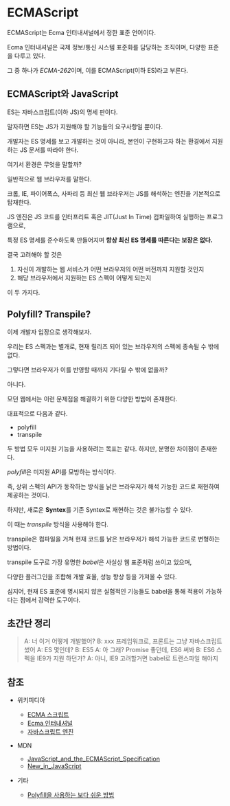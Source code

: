 # ECMAScript

ECMAScript는 Ecma 인터내셔널에서 정한 표준 언어이다.  

Ecma 인터내셔널은 국제 정보/통신 시스템 표준화를 담당하는 조직이며, 다양한 표준을 다루고 있다.  

그 중 하나가 *ECMA-262*이며, 이를 ECMAScript(이하 ES)라고 부른다.  

## ECMAScript와 JavaScript

ES는 자바스크립트(이하 JS)의 명세 판이다.  

말자하면 ES는 JS가 지원해야 할 기능들의 요구사항일 뿐이다.  

개발자는 ES 명세를 보고 개발하는 것이 아니라, 본인이 구현하고자 하는 환경에서 지원하는 JS 문서를 따라야 한다.  

여기서 환경은 무엇을 말할까?  

일반적으로 웹 브라우저를 말한다.  

크롬, IE, 파이어폭스, 사파리 등 최신 웹 브라우저는 JS를 해석하는 엔진을 기본적으로 탑재한다.  

JS 엔진은 JS 코드를 인터프리트 혹은 JIT(Just In Time) 컴파일하여 실행하는 프로그램으로,  

특정 ES 명세를 준수하도록 만들어지며 **항상 최신 ES 명세를 따른다는 보장은 없다.**

결국 고려해야 할 것은  

1. 자신이 개발하는 웹 서비스가 어떤 브라우저의 어떤 버전까지 지원할 것인지
2. 해당 브라우저에서 지원하는 ES 스펙이 어떻게 되는지

이 두 가지다.  

## Polyfill? Transpile?

이제 개발자 입장으로 생각해보자.  

우리는 ES 스펙과는 별개로, 현재 릴리즈 되어 있는 브라우저의 스펙에 종속될 수 밖에 없다.  

그렇다면 브라우저가 이를 반영할 때까지 기다릴 수 밖에 없을까?  

아니다.  

모던 웹에서는 이런 문제점을 해결하기 위한 다양한 방법이 존재한다.  

대표적으로 다음과 같다.  

- polyfill
- transpile

두 방법 모두 미지원 기능을 사용하려는 목표는 같다. 하지만, 분명한 차이점이 존재한다.  

*polyfill*은 미지원 API를 모방하는 방식이다.  

즉, 상위 스펙의 API가 동작하는 방식을 낡은 브라우저가 해석 가능한 코드로 재현하여 제공하는 것이다.  

하지만, 새로운 **Syntex**를 기존 Syntex로 재현하는 것은 불가능할 수 있다.  

이 때는 *transpile* 방식을 사용해야 한다.  

transpile은 컴파일을 거쳐 현재 코드를 낡은 브라우저가 해석 가능한 코드로 변형하는 방법이다.  

transpile 도구로 가장 유명한 *babel*은 사실상 웹 표준처럼 쓰이고 있으며,  

다양한 플러그인을 조합해 개발 효율, 성능 향상 등을 가져올 수 있다.  

심지어, 현재 ES 표준에 명시되지 않은 실험적인 기능들도 babel을 통해 적용이 가능하다는 점에서 강력한 도구이다.  

## 초간단 정리

> A: 너 이거 어떻게 개발했어?
> B: xxx 프레임워크로, 프론트는 그냥 자바스크립트 썼어
> A: ES 몇인데?
> B: ES5
> A: 아 그래? Promise 좋던데, ES6 써봐
> B: ES6 스펙을 IE9가 지원 하던가?
> A: 아니, IE9 고려할거면 babel로 트랜스파일 해야지

## 참조

- 위키피디아
    - [ECMA 스크립트](https://ko.wikipedia.org/wiki/ECMA%EC%8A%A4%ED%81%AC%EB%A6%BD%ED%8A%B8)
    - [Ecma 인터내셔널](https://ko.wikipedia.org/wiki/Ecma_%EC%9D%B8%ED%84%B0%EB%82%B4%EC%85%94%EB%84%90)
    - [자바스크립트 엔진](https://ko.wikipedia.org/wiki/%EC%9E%90%EB%B0%94%EC%8A%A4%ED%81%AC%EB%A6%BD%ED%8A%B8_%EC%97%94%EC%A7%84)

- MDN
    - [JavaScript_and_the_ECMAScript_Specification](https://developer.mozilla.org/ko/docs/Web/JavaScript/New_in_JavaScript)
    - [New_in_JavaScript](https://developer.mozilla.org/ko/docs/Web/JavaScript/Guide/%EC%86%8C%EA%B0%9C)

- 기타
    - [Polyfill을 사용하는 보다 쉬운 방법](http://hacks.mozilla.or.kr/2014/12/an-easier-way-of-using-polyfills/)